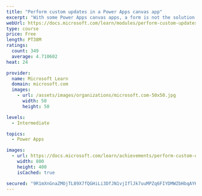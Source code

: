 ```yaml
---
title: "Perform custom updates in a Power Apps canvas app"
excerpt: "With some Power Apps canvas apps, a form is not the solution.  This module will focus on how to perform custom updates when your data is not in a form."
webUrl: https://docs.microsoft.com/learn/modules/perform-custom-updates-powerapps-canvas-app/
type: course
price: Free
length: PT38M
ratings:
  count: 349
  average: 4.710602
heat: 24

provider:
  name: Microsoft Learn
  domain: microsoft.com
  images:
    - url: /assets/images/organizations/microsoft.com-50x50.jpg
      width: 50
      height: 50

levels:
  - Intermediate

topics:
  - Power Apps

images:
  - url: https://docs.microsoft.com/learn/achievements/perform-custom-updates-social.png
    width: 800
    height: 400
    isCached: true

secured: "9R1mXnGnaZMOjTL89X7fQGHiLi3DfJN1vjIflJk7uuMPZq6FIYDMWZbHbqAYKwSv3Ti5JZYgmvj9aGkSoyLNX8jbR277dRBDRV4cNMPMNsMIpIH3LBFdeW6MAI3B4r4sPH911z0BmAvP8EOWxikx6VVojnnqLkbSnscmSdWIXFbNrQsQHx0fHgDJO9Gd4FnSLvG2xRKLo+ACFy+Wj8cBu3Y+C8FNGvcN4KEW2+fwpQ44FLDH082kySJD1kw8+QTj9U3hN8uFBgBQO39XV1brMas34MHqfqL0fT+TFIE+0qw0TIZfGEjLSKrULhWtkv0xoohqeHRexgRnp0HiFBUyx4EqY+0Sh7Fjd8kqkMolAenl0GP6oNf5ZO63YaLLva9KILA+qKuisniWBNDU9W7iKeqRr44x4oiIlnWQpC7KWfE=;Du/u7t3PZqeKP3XyIkMc2g=="
---
```


